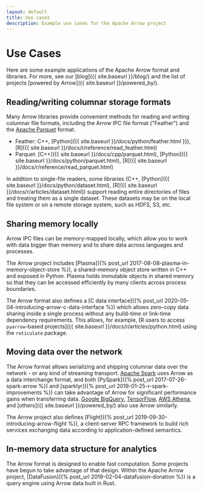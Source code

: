 ```yaml
---
layout: default
title: Use cases
description: Example use cases for the Apache Arrow project
---
```

<!--
{% comment %}
Licensed to the Apache Software Foundation (ASF) under one or more
contributor license agreements.  See the NOTICE file distributed with
this work for additional information regarding copyright ownership.
The ASF licenses this file to you under the Apache License, Version 2.0
(the "License"); you may not use this file except in compliance with
the License.  You may obtain a copy of the License at

http://www.apache.org/licenses/LICENSE-2.0

Unless required by applicable law or agreed to in writing, software
distributed under the License is distributed on an "AS IS" BASIS,
WITHOUT WARRANTIES OR CONDITIONS OF ANY KIND, either express or implied.
See the License for the specific language governing permissions and
limitations under the License.
{% endcomment %}
-->

# Use Cases

Here are some example applications of the Apache Arrow format and libraries.
For more, see our [blog]({{ site.baseurl }}/blog/) and the list of projects
[powered by Arrow]({{ site.baseurl }}/powered_by/).

## Reading/writing columnar storage formats

Many Arrow libraries provide convenient methods for reading and writing
columnar file formats, including the Arrow IPC file format ("Feather")
and the [Apache Parquet](https://parquet.apache.org/) format.

<!-- Link to implementation matrix? -->

* Feather: C++, [Python]({{ site.baseurl }}/docs/python/feather.html }}),
  [R]({{ site.baseurl }}/docs/r/reference/read_feather.html)
* Parquet: [C++]({{ site.baseurl }}/docs/cpp/parquet.html),
  [Python]({{ site.baseurl }}/docs/python/parquet.html),
  [R]({{ site.baseurl }}/docs/r/reference/read_parquet.html)

In addition to single-file readers, some libraries (C++,
[Python]({{ site.baseurl }}/docs/python/dataset.html),
[R]({{ site.baseurl }}/docs/r/articles/dataset.html)) support reading
entire directories of files and treating them as a single dataset. These
datasets may be on the local file system or on a remote storage system, such
as HDFS, S3, etc.

## Sharing memory locally

Arrow IPC files can be memory-mapped locally, which allow you to work with
data bigger than memory and to share data across languages and processes.
<!-- example? -->

The Arrow project includes [Plasma]({% post_url 2017-08-08-plasma-in-memory-object-store %}),
a shared-memory object store written in C++ and exposed in Python. Plasma
holds immutable objects in shared memory so that they can be accessed
efficiently by many clients across process boundaries.

The Arrow format also defines a [C data interface]({% post_url 2020-05-04-introducing-arrow-c-data-interface %})
which allows zero-copy data sharing inside a single process without any
build-time or link-time dependency requirements. This allows, for example,
[R users to access `pyarrow`-based projects]({{ site.baseurl }}/docs/r/articles/python.html)
using the `reticulate` package.

## Moving data over the network

The Arrow format allows serializing and shipping columnar data
over the network - or any kind of streaming transport.
[Apache Spark](https://spark.apache.org/) uses Arrow as a
data interchange format, and both [PySpark]({% post_url 2017-07-26-spark-arrow %})
and [sparklyr]({% post_url 2019-01-25-r-spark-improvements %}) can take
advantage of Arrow for significant performance gains when transferring data.
[Google BigQuery](https://cloud.google.com/bigquery/docs/reference/storage),
[TensorFlow](https://www.tensorflow.org/tfx),
[AWS Athena](https://docs.aws.amazon.com/athena/latest/ug/connect-to-a-data-source.html),
and [others]({{ site.baseurl }}/powered_by/) also use Arrow similarly.

The Arrow project also defines [Flight]({% post_url 2019-09-30-introducing-arrow-flight %}),
a client-server RPC framework to build rich services exchanging data according
to application-defined semantics.

<!-- turbodbc -->

## In-memory data structure for analytics

The Arrow format is designed to enable fast computation. Some projects have
begun to take advantage of that design.  Within the Apache Arrow project,
[DataFusion]({% post_url 2019-02-04-datafusion-donation %}) is a query engine
using Arrow data built in Rust.

<!--
* Rapids?
* Dremio?
-->
